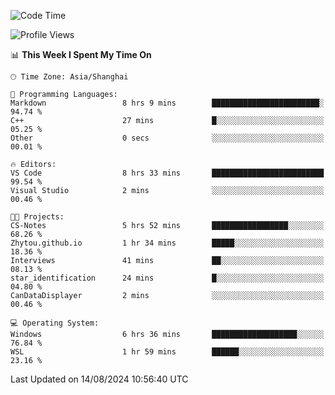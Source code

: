 <!--START_SECTION:waka-->
![Code Time](http://img.shields.io/badge/Code%20Time-1%2C900%20hrs%2034%20mins-blue)

![Profile Views](http://img.shields.io/badge/Profile%20Views-3-blue)

📊 **This Week I Spent My Time On** 

```text
🕑︎ Time Zone: Asia/Shanghai

💬 Programming Languages: 
Markdown                 8 hrs 9 mins        ████████████████████████░   94.74 % 
C++                      27 mins             █░░░░░░░░░░░░░░░░░░░░░░░░   05.25 % 
Other                    0 secs              ░░░░░░░░░░░░░░░░░░░░░░░░░   00.01 % 

🔥 Editors: 
VS Code                  8 hrs 33 mins       █████████████████████████   99.54 % 
Visual Studio            2 mins              ░░░░░░░░░░░░░░░░░░░░░░░░░   00.46 % 

🐱‍💻 Projects: 
CS-Notes                 5 hrs 52 mins       █████████████████░░░░░░░░   68.26 % 
Zhytou.github.io         1 hr 34 mins        █████░░░░░░░░░░░░░░░░░░░░   18.36 % 
Interviews               41 mins             ██░░░░░░░░░░░░░░░░░░░░░░░   08.13 % 
star_identification      24 mins             █░░░░░░░░░░░░░░░░░░░░░░░░   04.80 % 
CanDataDisplayer         2 mins              ░░░░░░░░░░░░░░░░░░░░░░░░░   00.46 % 

💻 Operating System: 
Windows                  6 hrs 36 mins       ███████████████████░░░░░░   76.84 % 
WSL                      1 hr 59 mins        ██████░░░░░░░░░░░░░░░░░░░   23.16 % 
```


 Last Updated on 14/08/2024 10:56:40 UTC
<!--END_SECTION:waka-->